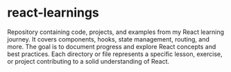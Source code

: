 # react-learnings
Repository containing code, projects, and examples from my React learning journey. It covers components, hooks, state management, routing, and more. The goal is to document progress and explore React concepts and best practices. Each directory or file represents a specific lesson, exercise, or project contributing to a solid understanding of React.
